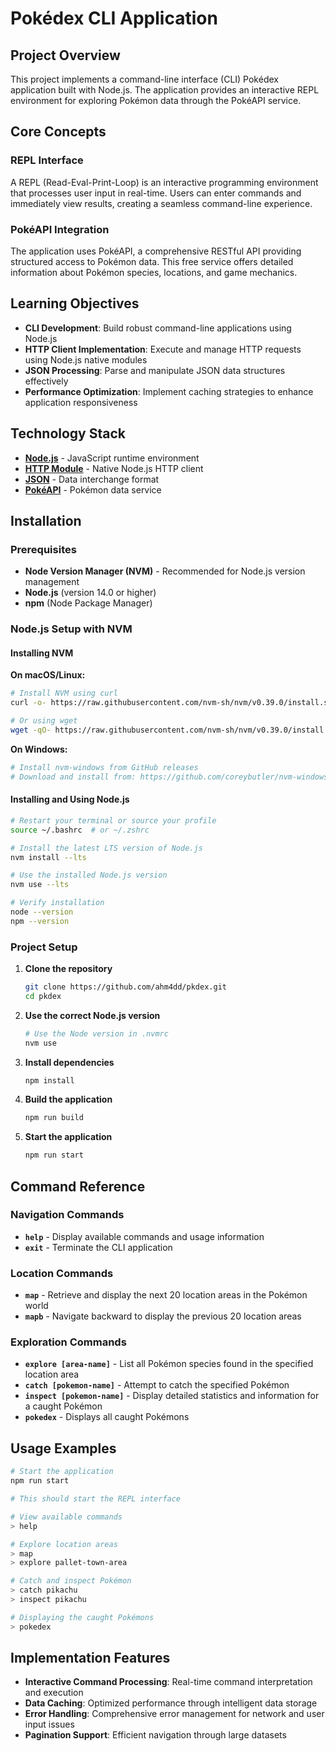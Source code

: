 # Pokédex CLI Application

## Project Overview

This project implements a command-line interface (CLI) Pokédex application built with Node.js. The application provides an interactive REPL environment for exploring Pokémon data through the PokéAPI service.

## Core Concepts

### REPL Interface
A REPL (Read-Eval-Print-Loop) is an interactive programming environment that processes user input in real-time. Users can enter commands and immediately view results, creating a seamless command-line experience.

### PokéAPI Integration
The application uses PokéAPI, a comprehensive RESTful API providing structured access to Pokémon data. This free service offers detailed information about Pokémon species, locations, and game mechanics.

## Learning Objectives

- **CLI Development**: Build robust command-line applications using Node.js
- **HTTP Client Implementation**: Execute and manage HTTP requests using Node.js native modules
- **JSON Processing**: Parse and manipulate JSON data structures effectively
- **Performance Optimization**: Implement caching strategies to enhance application responsiveness

## Technology Stack

- **[Node.js](https://nodejs.org/)** - JavaScript runtime environment
- **[HTTP Module](https://nodejs.org/api/http.html)** - Native Node.js HTTP client
- **[JSON](https://developer.mozilla.org/en-US/docs/Web/JavaScript/Reference/Global_Objects/JSON)** - Data interchange format
- **[PokéAPI](https://pokeapi.co/docs/v2)** - Pokémon data service



## Installation

### Prerequisites
- **Node Version Manager (NVM)** - Recommended for Node.js version management
- **Node.js** (version 14.0 or higher)
- **npm** (Node Package Manager)

### Node.js Setup with NVM

#### Installing NVM

**On macOS/Linux:**
```bash
# Install NVM using curl
curl -o- https://raw.githubusercontent.com/nvm-sh/nvm/v0.39.0/install.sh | bash

# Or using wget
wget -qO- https://raw.githubusercontent.com/nvm-sh/nvm/v0.39.0/install.sh | bash
```

**On Windows:**
```powershell
# Install nvm-windows from GitHub releases
# Download and install from: https://github.com/coreybutler/nvm-windows/releases
```

#### Installing and Using Node.js

```bash
# Restart your terminal or source your profile
source ~/.bashrc  # or ~/.zshrc

# Install the latest LTS version of Node.js
nvm install --lts

# Use the installed Node.js version
nvm use --lts

# Verify installation
node --version
npm --version
```

### Project Setup

1. **Clone the repository**
   ```bash
   git clone https://github.com/ahm4dd/pkdex.git
   cd pkdex
   ```

2. **Use the correct Node.js version**
   ```bash
   # Use the Node version in .nvmrc
   nvm use
   ```

3. **Install dependencies**
   ```bash
   npm install
   ```

4. **Build the application**
   ```bash
   npm run build
   ```

5. **Start the application**
   ```bash
   npm run start
   ```

## Command Reference

### Navigation Commands
- **`help`** - Display available commands and usage information
- **`exit`** - Terminate the CLI application

### Location Commands
- **`map`** - Retrieve and display the next 20 location areas in the Pokémon world
- **`mapb`** - Navigate backward to display the previous 20 location areas

### Exploration Commands
- **`explore [area-name]`** - List all Pokémon species found in the specified location area
- **`catch [pokemon-name]`** - Attempt to catch the specified Pokémon
- **`inspect [pokemon-name]`** - Display detailed statistics and information for a caught Pokémon
- **`pokedex`** - Displays all caught Pokémons

## Usage Examples

```bash
# Start the application
npm run start

# This should start the REPL interface

# View available commands
> help

# Explore location areas
> map
> explore pallet-town-area

# Catch and inspect Pokémon
> catch pikachu
> inspect pikachu

# Displaying the caught Pokémons
> pokedex
```

## Implementation Features

- **Interactive Command Processing**: Real-time command interpretation and execution
- **Data Caching**: Optimized performance through intelligent data storage
- **Error Handling**: Comprehensive error management for network and user input issues
- **Pagination Support**: Efficient navigation through large datasets

